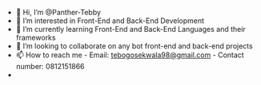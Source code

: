 - 👋 Hi, I’m @Panther-Tebby
- 👀 I’m interested in Front-End and Back-End Development 
- 🌱 I’m currently learning Front-End and Back-End Languages and their frameworks
- 💞️ I’m looking to collaborate on any bot front-end and back-end projects
- 📫 How to reach me - Email: tebogosekwala98@gmail.com
                      - Contact number: 0812151866
- 

<!---
Panther-Tebby/Panther-Tebby is a ✨ special ✨ repository because its `README.md` (this file) appears on your GitHub profile.
You can click the Preview link to take a look at your changes.
--->
